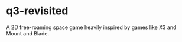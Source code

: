 q3-revisited
============

A 2D free-roaming space game heavily inspired by games like X3 and Mount and Blade.
